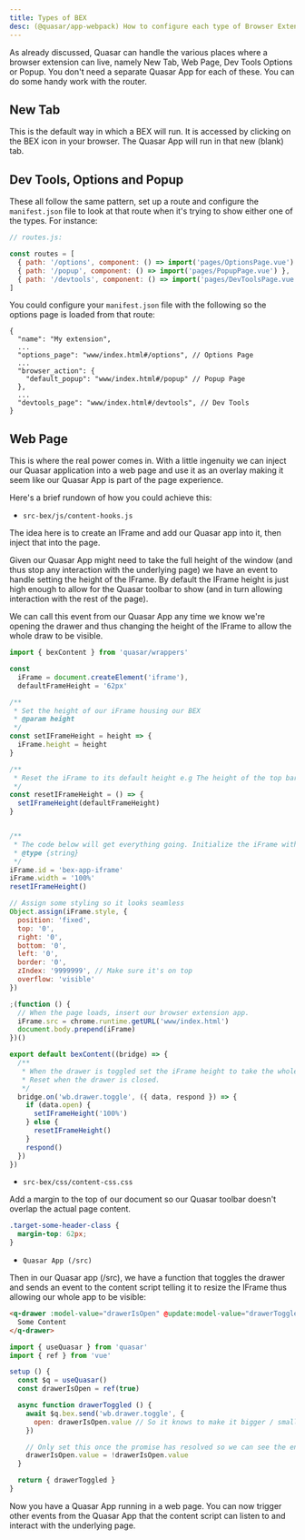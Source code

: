 ```yaml
---
title: Types of BEX
desc: (@quasar/app-webpack) How to configure each type of Browser Extensions in Quasar.
---
```


As already discussed, Quasar can handle the various places where a browser extension can live, namely New Tab, Web Page, Dev Tools Options or Popup. You don't need a separate Quasar App for each of these. You can do some handy work with the router.

## New Tab

This is the default way in which a BEX will run. It is accessed by clicking on the BEX icon in your browser. The Quasar App will run in that new (blank) tab.

## Dev Tools, Options and Popup

These all follow the same pattern, set up a route and configure the `manifest.json` file to look at that route when it's trying to show either one of the types. For instance:

```js
// routes.js:

const routes = [
  { path: '/options', component: () => import('pages/OptionsPage.vue') },
  { path: '/popup', component: () => import('pages/PopupPage.vue') },
  { path: '/devtools', component: () => import('pages/DevToolsPage.vue') }
]
```

You could configure your `manifest.json` file with the following so the options page is loaded from that route:

```jsonc
{
  "name": "My extension",
  ...
  "options_page": "www/index.html#/options", // Options Page
  ...
  "browser_action": {
    "default_popup": "www/index.html#/popup" // Popup Page
  },
  ...
  "devtools_page": "www/index.html#/devtools", // Dev Tools
}
```

## Web Page

This is where the real power comes in. With a little ingenuity we can inject our Quasar application into a web page and use it as an overlay making it seem like our Quasar App is part of the page experience.

Here's a brief rundown of how you could achieve this:

* `src-bex/js/content-hooks.js`

The idea here is to create an IFrame and add our Quasar app into it, then inject that into the page.

Given our Quasar App might need to take the full height of the window (and thus stop any interaction with the underlying page) we have an event to handle setting the height of the IFrame. By default the IFrame height is just high enough to allow for the Quasar toolbar to show (and in turn allowing interaction with the rest of the page).

We can call this event from our Quasar App any time we know we're opening the drawer and thus changing the height of the IFrame to allow the whole draw to be visible.

```js
import { bexContent } from 'quasar/wrappers'

const
  iFrame = document.createElement('iframe'),
  defaultFrameHeight = '62px'

/**
 * Set the height of our iFrame housing our BEX
 * @param height
 */
const setIFrameHeight = height => {
  iFrame.height = height
}

/**
 * Reset the iFrame to its default height e.g The height of the top bar.
 */
const resetIFrameHeight = () => {
  setIFrameHeight(defaultFrameHeight)
}


/**
 * The code below will get everything going. Initialize the iFrame with defaults and add it to the page.
 * @type {string}
 */
iFrame.id = 'bex-app-iframe'
iFrame.width = '100%'
resetIFrameHeight()

// Assign some styling so it looks seamless
Object.assign(iFrame.style, {
  position: 'fixed',
  top: '0',
  right: '0',
  bottom: '0',
  left: '0',
  border: '0',
  zIndex: '9999999', // Make sure it's on top
  overflow: 'visible'
})

;(function () {
  // When the page loads, insert our browser extension app.
  iFrame.src = chrome.runtime.getURL('www/index.html')
  document.body.prepend(iFrame)
})()

export default bexContent((bridge) => {
  /**
   * When the drawer is toggled set the iFrame height to take the whole page.
   * Reset when the drawer is closed.
   */
  bridge.on('wb.drawer.toggle', ({ data, respond }) => {
    if (data.open) {
      setIFrameHeight('100%')
    } else {
      resetIFrameHeight()
    }
    respond()
  })
})
```

* `src-bex/css/content-css.css`

Add a margin to the top of our document so our Quasar toolbar doesn't overlap the actual page content.

```css
.target-some-header-class {
  margin-top: 62px;
}
```

* `Quasar App (/src)`

Then in our Quasar app (/src), we have a function that toggles the drawer and sends an event to the content script telling it to
resize the IFrame thus allowing our whole app to be visible:

```html
<q-drawer :model-value="drawerIsOpen" @update:model-value="drawerToggled">
  Some Content
</q-drawer>
```

```js
import { useQuasar } from 'quasar'
import { ref } from 'vue'

setup () {
  const $q = useQuasar()
  const drawerIsOpen = ref(true)

  async function drawerToggled () {
    await $q.bex.send('wb.drawer.toggle', {
      open: drawerIsOpen.value // So it knows to make it bigger / smaller
    })

    // Only set this once the promise has resolved so we can see the entire slide animation.
    drawerIsOpen.value = !drawerIsOpen.value
  }

  return { drawerToggled }
}
```

Now you have a Quasar App running in a web page. You can now trigger other events from the Quasar App that the content
script can listen to and interact with the underlying page.
